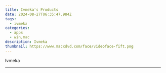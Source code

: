 ```yaml
---
title: Ivmeka's Products
date: 2024-08-27T06:35:47.984Z
tags: 
  - ivmeka
categories: 
  - apps
  - win,mac
description: Ivmeka
thumbnail: https://www.macxdvd.com/face/videoface-fift.png
---
```


Ivmeka

<!--__INIT__BEGIN__TAG__PRODUCTS__LIST__-->
<!--__INIT__END__TAG__PRODUCTS__LIST__-->

<!--__INIT__BEGIN__TAG__FEED_PRODUCTS__LIST__-->
<!--__INIT__END__TAG__FEED_PRODUCTS__LIST__-->


<hr>


